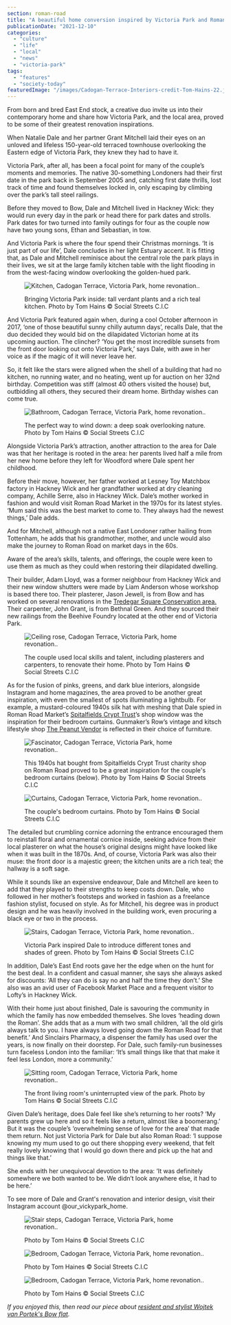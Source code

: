 ```yaml
---
section: roman-road
title: "A beautiful home conversion inspired by Victoria Park and Roman Road"
publicationDate: "2021-12-10"
categories: 
  - "culture"
  - "life"
  - "local"
  - "news"
  - "victoria-park"
tags: 
  - "features"
  - "society-today"
featuredImage: "/images/Cadogan-Terrace-Interiors-credit-Tom-Hains-22.jpg"
---
```


From born and bred East End stock, a creative duo invite us into their contemporary home and share how Victoria Park, and the local area, proved to be some of their greatest renovation inspirations.

When Natalie Dale and her partner Grant Mitchell laid their eyes on an unloved and lifeless 150-year-old terraced townhouse overlooking the Eastern edge of Victoria Park, they knew they had to have it.

Victoria Park, after all, has been a focal point for many of the couple’s moments and memories. The native 30-something Londoners had their first date in the park back in September 2005 and, catching first date thrills, lost track of time and found themselves locked in, only escaping by climbing over the park’s tall steel railings.

Before they moved to Bow, Dale and Mitchell lived in Hackney Wick: they would run every day in the park or head there for park dates and strolls. Park dates for two turned into family outings for four as the couple now have two young sons, Ethan and Sebastian, in tow. 

And Victoria Park is where the four spend their Christmas mornings. ‘It is just part of our life’, Dale concludes in her light Estuary accent. It is fitting that, as Dale and Mitchell reminisce about the central role the park plays in their lives, we sit at the large family kitchen table with the light flooding in from the west-facing window overlooking the golden-hued park.

<figure>

![Kitchen, Cadogan Terrace, Victoria Park, home revonation..](/images/Cadogan-Terrace-Interiors-credit-Tom-Hains-1-1024x732.jpg)

<figcaption>

Bringing Victoria Park inside: tall verdant plants and a rich teal kitchen. Photo by Tom Hains © Social Streets C.I.C

</figcaption>

</figure>

And Victoria Park featured again when, during a cool October afternoon in 2017, ‘one of those beautiful sunny chilly autumn days’, recalls Dale, that the duo decided they would bid on the dilapidated Victorian home at its upcoming auction. The clincher? ‘You get the most incredible sunsets from the front door looking out onto Victoria Park,’ says Dale, with awe in her voice as if the magic of it will never leave her.

So, it felt like the stars were aligned when the shell of a building that had no kitchen, no running water, and no heating, went up for auction on her 32nd birthday. Competition was stiff (almost 40 others visited the house) but, outbidding all others, they secured their dream home. Birthday wishes can come true.

<figure>

![Bathroom, Cadogan Terrace, Victoria Park, home revonation..](/images/Cadogan-Terrace-Interiors-credit-Tom-Hains-13-1024x732.jpg)

<figcaption>

The perfect way to wind down: a deep soak overlooking nature. Photo by Tom Hains © Social Streets C.I.C

</figcaption>

</figure>

Alongside Victoria Park’s attraction, another attraction to the area for Dale was that her heritage is rooted in the area: her parents lived half a mile from her new home before they left for Woodford where Dale spent her childhood. 

Before their move, however, her father worked at Lesney Toy Matchbox factory in Hackney Wick and her grandfather worked at dry cleaning company, Achille Serre, also in Hackney Wick. Dale’s mother worked in fashion and would visit Roman Road Market in the 1970s for its latest styles. ‘Mum said this was the best market to come to. They always had the newest things,’ Dale adds. 

And for Mitchell, although not a native East Londoner rather hailing from Tottenham, he adds that his grandmother, mother, and uncle would also make the journey to Roman Road on market days in the 60s. 

Aware of the area’s skills, talents, and offerings, the couple were keen to use them as much as they could when restoring their dilapidated dwelling. 

Their builder, Adam Lloyd, was a former neighbour from Hackney Wick and their new window shutters were made by Liam Anderson whose workshop is based there too. Their plasterer, Jason Jewell, is from Bow and has worked on several renovations in the [Tredegar Square Conservation area.](https://en.wikipedia.org/wiki/Tredegar_Square) Their carpenter, John Grant, is from Bethnal Green. And they sourced their new railings from the Beehive Foundry located at the other end of Victoria Park.

<figure>

![Ceiling rose, Cadogan Terrace, Victoria Park, home revonation..](/images/Cadogan-Terrace-Interiors-credit-Tom-Hains-2-1024x732.jpg)

<figcaption>

The couple used local skills and talent, including plasterers and carpenters, to renovate their home. Photo by Tom Hains © Social Streets C.I.C

</figcaption>

</figure>

As for the fusion of pinks, greens, and dark blue interiors, alongside Instagram and home magazines, the area proved to be another great inspiration, with even the smallest of spots illuminating a lightbulb. For example, a mustard-coloured 1940s silk hat with meshing that Dale spied in Roman Road Market’s [Spitalfields Crypt Trust](https://www.sct.org.uk/)’s shop window was the inspiration for their bedroom curtains. Gunmaker’s Row’s vintage and kitsch lifestyle shop [The Peanut Vendor](https://www.thepeanutvendor.co.uk/) is reflected in their choice of furniture. 

<figure>

![Fascinator, Cadogan Terrace, Victoria Park, home revonation..](/images/Cadogan-Terrace-Interiors-credit-Tom-Hains-18-1024x732.jpg)

<figcaption>

This 1940s hat bought from Spitalfields Crypt Trust charity shop on Roman Road proved to be a great inspiration for the couple's bedroom curtains (below). Photo by Tom Hains © Social Streets C.I.C

</figcaption>

</figure>

<figure>

![Curtains, Cadogan Terrace, Victoria Park, home revonation..](/images/Cadogan-Terrace-Interiors-credit-Tom-Hains-17-1024x732.jpg)

<figcaption>

The couple's bedroom curtains. Photo by Tom Hains © Social Streets C.I.C

</figcaption>

</figure>

The detailed but crumbling cornice adorning the entrance encouraged them to reinstall floral and ornamental cornice inside, seeking advice from their local plasterer on what the house’s original designs might have looked like when it was built in the 1870s. And, of course, Victoria Park was also their muse: the front door is a majestic green; the kitchen units are a rich teal; the hallway is a soft sage.

While it sounds like an expensive endeavour, Dale and Mitchell are keen to add that they played to their strengths to keep costs down. Dale, who followed in her mother’s footsteps and worked in fashion as a freelance fashion stylist, focused on style. As for Mitchell, his degree was in product design and he was heavily involved in the building work, even procuring a black eye or two in the process. 

<figure>

![Stairs, Cadogan Terrace, Victoria Park, home revonation..](/images/Cadogan-Terrace-Interiors-credit-Tom-Hains-10-1024x732.jpg)

<figcaption>

Victoria Park inspired Dale to introduce different tones and shades of green. Photo by Tom Hains © Social Streets C.I.C

</figcaption>

</figure>

In addition, Dale’s East End roots gave her the edge when on the hunt for the best deal. In a confident and casual manner, she says she always asked for discounts: ‘All they can do is say no and half the time they don’t.’ She also was an avid user of Facebook Market Place and a frequent visitor to Lofty’s in Hackney Wick.

With their home just about finished, Dale is savouring the community in which the family has now embedded themselves. She loves ‘heading down the Roman’. She adds that as a mum with two small children, ‘all the old girls always talk to you. I have always loved going down the Roman Road for that benefit.’ And Sinclairs Pharmacy, a dispenser the family has used over the years, is now finally on their doorstep. For Dale, such family-run businesses turn faceless London into the familiar: ‘It’s small things like that that make it feel less London, more a community.’

<figure>

![Sitting room, Cadogan Terrace, Victoria Park, home revonation..](/images/Cadogan-Terrace-Interiors-credit-Tom-Hains-7-1024x732.jpg)

<figcaption>

The front living room's uninterrupted view of the park. Photo by Tom Hains © Social Streets C.I.C

</figcaption>

</figure>

Given Dale’s heritage, does Dale feel like she’s returning to her roots? ‘My parents grew up here and so it feels like a return, almost like a boomerang.’ But it was the couple’s ‘overwhelming sense of love for the area’ that made them return. Not just Victoria Park for Dale but also Roman Road: ‘I suppose knowing my mum used to go out there shopping every weekend, that felt really lovely knowing that I would go down there and pick up the hat and things like that.’ 

She ends with her unequivocal devotion to the area: ‘It was definitely somewhere we both wanted to be. We didn’t look anywhere else, it had to be here.’

To see more of Dale and Grant's renovation and interior design, visit their Instagram account @our\_vickypark\_home.

<figure>

![Stair steps, Cadogan Terrace, Victoria Park, home revonation..](/images/Cadogan-Terrace-Interiors-credit-Tom-Hains-5-1024x732.jpg)

<figcaption>

Photo by Tom Hains © Social Streets C.I.C

</figcaption>

</figure>

<figure>

![Bedroom, Cadogan Terrace, Victoria Park, home revonation..](/images/Cadogan-Terrace-Interiors-credit-Tom-Hains-19-1024x732.jpg)

<figcaption>

Photo by Tom Haines © Social Streets C.I.C

</figcaption>

</figure>

<figure>

![Bedroom, Cadogan Terrace, Victoria Park, home revonation..](/images/Cadogan-Terrace-Interiors-credit-Tom-Hains-20-1024x732.jpg)

<figcaption>

Photo by Tom Hains © Social Streets C.I.C

</figcaption>

</figure>

_If you enjoyed this, then read our piece about [resident and stylist Wojtek van Portek's Bow flat](https://romanroadlondon.com/stylist-wojtek-van-portek-styling-small-flat-bow/)._


